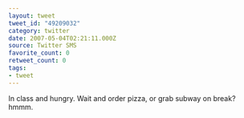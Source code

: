 ```yaml
---
layout: tweet
tweet_id: "49209032"
category: twitter
date: 2007-05-04T02:21:11.000Z
source: Twitter SMS
favorite_count: 0
retweet_count: 0
tags:
- tweet
---
```


In class and hungry. Wait and order pizza, or grab subway on break? hmmm.
